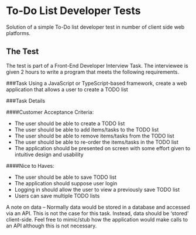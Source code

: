 # To-Do List Developer Tests
Solution of a simple To-Do list developer test in number of client side web platforms.


## The Test
The test is part of a Front-End Developer Interview Task. The interviewee is given 2 hours to write a program that meets the following requirements.

###Task
Using a JavaScript or TypeScript-based framework, create a web application that allows a user to create a TODO list

###Task Details

####Customer Acceptance Criteria:
- The user should be able to create a TODO list
- The user should be able to add items/tasks to the TODO list
- The user should be able to remove items/tasks from the TODO list
- The user should be able to re-order the items/tasks in the TODO list
- The application should be presented on screen with some effort given to intuitive design and usability

####Nice to Haves:
- The user should be able to save TODO list
- The application should suppose user login
- Logging in should allow the user to view a previously save TODO list
- Users can save multiple TODO lists

A note on data – Normally data would be stored in a database and accessed via an API. This is not the case for this task. Instead, data should be ‘stored’ client-side. Feel free to mimic/stub how the application would make calls to an API although this is not necessary.